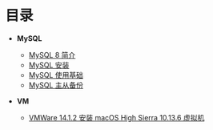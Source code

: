 目录
====

* **MySQL**
	- [MySQL 8 简介](./p/mysql/mysql8-intro.md)
	- [MySQL 安装](./p/mysql/install.md)
	- [MySQL 使用基础](./p/mysql/basic.md)
	- [MySQL 主从备份](./p/mysql/replication.md)

* **VM**
	- [VMWare 14.1.2 安装 macOS High Sierra 10.13.6 虚拟机](./p/vm/vmware-macos.md)
